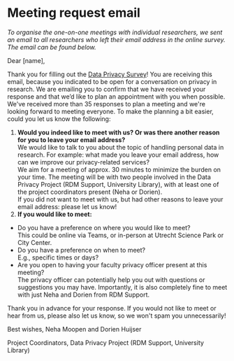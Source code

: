 # Meeting request email

*To organise the one-on-one meetings with individual researchers, we sent an email to all researchers who left their email address in the online survey. 
The email can be found below.*


Dear [name], 
  
Thank you for filling out the <a href="https://intranet.uu.nl/en/news/news-items/survey-better-support-for-handling-privacy-sensitive-data-in-research" target="_blank">Data Privacy Survey</a>! 
You are receiving this email, because you indicated to be open for a conversation on privacy in research. 
We are emailing you to confirm that we have received your response and that we’d like to plan an appointment with you when possible. 
We've received more than 35 responses to plan a meeting and we're looking forward to meeting everyone. 
To make the planning a bit easier, could you let us know the following: 

1.	**Would you indeed like to meet with us? 
Or was there another reason for you to leave your email address?**<br>
We would like to talk to you about the topic of handling personal data in research. 
For example: what made you leave your email address, how can we improve our privacy-related services?   
We aim for a meeting of approx. 30 minutes to minimize the burden on your time. 
The meeting will be with two people involved in the Data Privacy Project (RDM Support, University Library), with at least one of the project coordinators present (Neha or Dorien).   
If you did not want to meet with us, but had other reasons to leave your email address: please let us know!
2.	**If you would like to meet:**  
  - Do you have a preference on where you would like to meet?<br>
    This could be online via Teams, or in-person at Utrecht Science Park or City Center.
  - Do you have a preference on when to meet?<br>
    E.g., specific times or days?
  - Are you open to having your faculty privacy officer present at this meeting?<br>
    The privacy officer can potentially help you out with questions or suggestions you may have. 
    Importantly, it is also completely fine to meet with just Neha and Dorien from RDM Support. 
  
Thank you in advance for your response. 
If you would not like to meet or hear from us, please also let us know, so we won't spam you unnecessarily! 
 
Best wishes, 
Neha Moopen and Dorien Huijser 

Project Coordinators, Data Privacy Project (RDM Support, University Library) 
